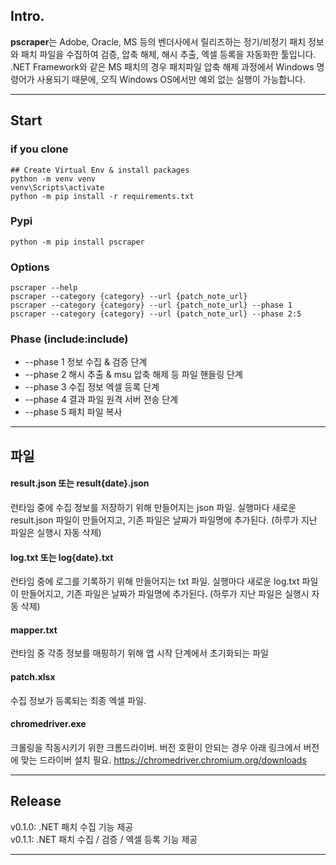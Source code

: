 ## Intro.
<b>pscraper</b>는 Adobe, Oracle, MS 등의 벤더사에서 릴리즈하는 정기/비정기 패치 정보와 패치 파일을 수집하여 검증, 압축 해제, 해시 추출, 엑셀 등록을 자동화한 툴입니다.
.NET Framework와 같은 MS 패치의 경우 패치파일 압축 해제 과정에서 Windows 명령어가 사용되기 때문에, 오직 Windows OS에서만 예외 없는 실행이 가능합니다.
    

---

## Start

### if you clone
```shell
## Create Virtual Env & install packages
python -m venv venv
venv\Scripts\activate
python -m pip install -r requirements.txt
```

### Pypi
```shell
python -m pip install pscraper
```

### Options
```shell
pscraper --help
pscraper --category {category} --url {patch_note_url} 
pscraper --category {category} --url {patch_note_url} --phase 1
pscraper --category {category} --url {patch_note_url} --phase 2:5 
```

### Phase (include:include)
- --phase 1 정보 수집 & 검증 단계
- --phase 2 해시 추출 & msu 압축 해제 등 파일 핸들링 단계 
- --phase 3 수집 정보 엑셀 등록 단계
- --phase 4 결과 파일 원격 서버 전송 단계 
- --phase 5 패치 파일 복사 

---

## 파일 
#### result.json 또는 result{date}.json
런타임 중에 수집 정보를 저장하기 위해 만들어지는 json 파일. 
실행마다 새로운 result.json 파일이 만들어지고, 기존 파일은 날짜가 파일명에 추가된다.
(하루가 지난 파일은 실행시 자동 삭제)

#### log.txt 또는 log{date}.txt
런타임 중에 로그를 기록하기 위해 만들어지는 txt 파일.
실행마다 새로운 log.txt 파일이 만들어지고, 기존 파일은 날짜가 파일명에 추가된다.
(하루가 지난 파일은 실행시 자동 삭제) 

#### mapper.txt
런타임 중 각종 정보를 매핑하기 위해 앱 시작 단계에서 초기화되는 파일


#### patch.xlsx
수집 정보가 등록되는 최종 엑셀 파일.


#### chromedriver.exe
크롤링을 작동시키기 위한 크롬드라이버. 
버전 호환이 안되는 경우 아래 링크에서 버전에 맞는 드라이버 설치 필요.
https://chromedriver.chromium.org/downloads

---

## Release
v0.1.0: .NET 패치 수집 기능 제공 <br/>
v0.1.1: .NET 패치 수집 / 검증 / 엑셀 등록 기능 제공

---